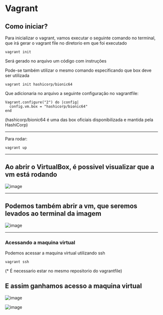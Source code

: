 # Vagrant


## Como iniciar?
Para inicializar o vagrant, vamos executar o seguinte comando no terminal, que irá gerar o vagrant file no diretorio em que foi executado
```
vagrant init
```


Será gerado no arquivo um código com instruções


Pode-se também utilizar o mesmo comando especificando que box deve ser utilizada
```
vagrant init hashicorp/bionic64
```



Que adicionaria no arquivo a seguinte configuração no vagrantfile:
```
Vagrant.configure("2") do |config|
  config.vm.box = "hashicorp/bionic64"
end
```
(hashicorp/bionic64 é uma das box oficiais disponibilizada e mantida pela HashiCorp)


---

Para rodar:
```
vagrant up
```

---
Ao abrir o VirtualBox, é possivel visualizar que a vm está rodando
---
![image](https://github.com/user-attachments/assets/6196845d-e242-4c4e-9671-b90ad7089cae)

---
Podemos também abrir a vm, que seremos levados ao terminal da imagem
---
![image](https://github.com/user-attachments/assets/0e05f573-3760-4459-a192-175167957072)

---
### Acessando a maquina virtual
Podemos acessar a maquina virtual utilizando ssh
```
vagrant ssh
```
(* É necessario estar no mesmo repositorio do vagrantfile)

E assim ganhamos acesso a maquina virtual
---
![image](https://github.com/user-attachments/assets/12d58835-de16-420a-82de-381485f2dd95)

![image](https://github.com/user-attachments/assets/1ff39ccf-05a0-40ac-bf32-c4be9cc46167)


